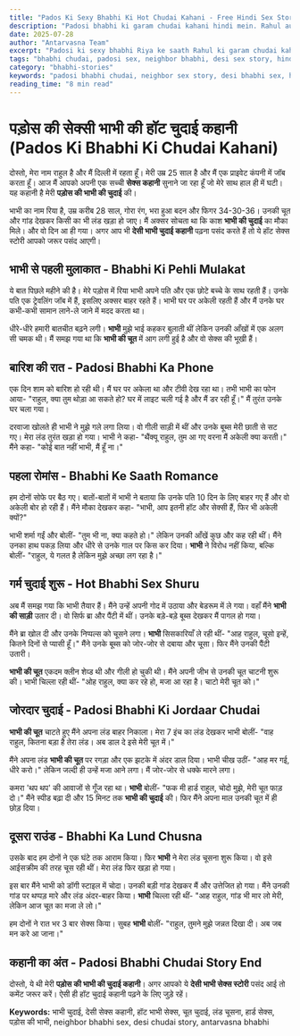 ```yaml
---
title: "Pados Ki Sexy Bhabhi Ki Hot Chudai Kahani - Free Hindi Sex Story"
description: "Padosi bhabhi ki garam chudai kahani hindi mein. Rahul aur Riya bhabhi ki hot sex story. Desi bhabhi chudai, first time neighbor sex experience. Free antarvasna style story 2025."
date: 2025-07-28
author: "Antarvasna Team"
excerpt: "Padosi ki sexy bhabhi Riya ke saath Rahul ki garam chudai kahani. Jab bhabhi akeli thi aur pati bahar tha, tab hua passionate sex. Complete desi bhabhi chudai story hindi mein."
tags: "bhabhi chudai, padosi sex, neighbor bhabhi, desi sex story, hindi chudai kahani, hot bhabhi sex"
category: "bhabhi-stories"
keywords: "padosi bhabhi chudai, neighbor sex story, desi bhabhi sex, hindi chudai kahani, hot bhabhi chudai, antarvasna bhabhi story"
reading_time: "8 min read"
---
```


# पड़ोस की सेक्सी भाभी की हॉट चुदाई कहानी (Pados Ki Bhabhi Ki Chudai Kahani)

दोस्तो, मेरा नाम राहुल है और मैं दिल्ली में रहता हूँ। मेरी उम्र 25 साल है और मैं एक प्राइवेट कंपनी में जॉब करता हूँ। आज मैं आपको अपनी एक सच्ची **सेक्स कहानी** सुनाने जा रहा हूँ जो मेरे साथ हाल ही में घटी। यह कहानी है मेरी **पड़ोस की भाभी की चुदाई** की। 

भाभी का नाम रिया है, उम्र करीब 28 साल, गोरा रंग, भरा हुआ बदन और फिगर 34-30-36। उनकी चूत और गांड देखकर किसी का भी लंड खड़ा हो जाए। मैं अक्सर सोचता था कि काश **भाभी की चुदाई** का मौका मिले। और वो दिन आ ही गया। अगर आप भी **देसी भाभी चुदाई कहानी** पढ़ना पसंद करते हैं तो ये हॉट सेक्स स्टोरी आपको जरूर पसंद आएगी।

## भाभी से पहली मुलाकात - Bhabhi Ki Pehli Mulakat

ये बात पिछले महीने की है। मेरे पड़ोस में रिया भाभी अपने पति और एक छोटे बच्चे के साथ रहती हैं। उनके पति एक ट्रेवलिंग जॉब में हैं, इसलिए अक्सर बाहर रहते हैं। भाभी घर पर अकेली रहती हैं और मैं उनके घर कभी-कभी सामान लाने-ले जाने में मदद करता था। 

धीरे-धीरे हमारी बातचीत बढ़ने लगी। **भाभी** मुझे भाई कहकर बुलाती थीं लेकिन उनकी आँखों में एक अलग सी चमक थी। मैं समझ गया था कि **भाभी की चूत** में आग लगी हुई है और वो सेक्स की भूखी हैं।

## बारिश की रात - Padosi Bhabhi Ka Phone

एक दिन शाम को बारिश हो रही थी। मैं घर पर अकेला था और टीवी देख रहा था। तभी भाभी का फोन आया- "राहुल, क्या तुम थोड़ा आ सकते हो? घर में लाइट चली गई है और मैं डर रही हूँ।" मैं तुरंत उनके घर चला गया। 

दरवाजा खोलते ही भाभी ने मुझे गले लगा लिया। वो गीली साड़ी में थीं और उनके बूब्स मेरी छाती से सट गए। मेरा लंड तुरंत खड़ा हो गया। भाभी ने कहा- "थैंक्यू राहुल, तुम आ गए वरना मैं अकेली क्या करती।" मैंने कहा- "कोई बात नहीं भाभी, मैं हूँ ना।"

## पहला रोमांस - Bhabhi Ke Saath Romance

हम दोनों सोफे पर बैठ गए। बातों-बातों में भाभी ने बताया कि उनके पति 10 दिन के लिए बाहर गए हैं और वो अकेली बोर हो रही हैं। मैंने मौका देखकर कहा- "भाभी, आप इतनी हॉट और सेक्सी हैं, फिर भी अकेली क्यों?" 

भाभी शर्मा गईं और बोलीं- "तुम भी ना, क्या कहते हो।" लेकिन उनकी आँखें कुछ और कह रही थीं। मैंने उनका हाथ पकड़ लिया और धीरे से उनके गाल पर किस कर दिया। **भाभी** ने विरोध नहीं किया, बल्कि बोलीं- "राहुल, ये गलत है लेकिन मुझे अच्छा लग रहा है।"

## गर्म चुदाई शुरू - Hot Bhabhi Sex Shuru

अब मैं समझ गया कि भाभी तैयार हैं। मैंने उन्हें अपनी गोद में उठाया और बेडरूम में ले गया। वहाँ मैंने **भाभी की साड़ी** उतार दी। वो सिर्फ ब्रा और पैंटी में थीं। उनके बड़े-बड़े बूब्स देखकर मैं पागल हो गया। 

मैंने ब्रा खोल दी और उनके निप्पल्स को चूसने लगा। **भाभी** सिसकारियाँ ले रही थीं- "आह राहुल, चूसो इन्हें, कितने दिनों से प्यासी हूँ।" मैंने उनके बूब्स को जोर-जोर से दबाया और चूसा। फिर मैंने उनकी पैंटी उतारी। 

**भाभी की चूत** एकदम क्लीन शेव्ड थी और गीली हो चुकी थी। मैंने अपनी जीभ से उनकी चूत चाटनी शुरू की। भाभी चिल्ला रही थीं- "ओह राहुल, क्या कर रहे हो, मजा आ रहा है। चाटो मेरी चूत को।"

## जोरदार चुदाई - Padosi Bhabhi Ki Jordaar Chudai

**भाभी की चूत** चाटते हुए मैंने अपना लंड बाहर निकाला। मेरा 7 इंच का लंड देखकर भाभी बोलीं- "वाह राहुल, कितना बड़ा है तेरा लंड। अब डाल दे इसे मेरी चूत में।" 

मैंने अपना लंड **भाभी की चूत** पर रगड़ा और एक झटके में अंदर डाल दिया। भाभी चीख उठीं- "आह मर गई, धीरे करो।" लेकिन जल्दी ही उन्हें मजा आने लगा। मैं जोर-जोर से धक्के मारने लगा। 

कमरा 'थप थप' की आवाजों से गूँज रहा था। **भाभी** बोलीं- "फक मी हार्ड राहुल, चोदो मुझे, मेरी चूत फाड़ दो।" मैंने स्पीड बढ़ा दी और 15 मिनट तक **भाभी की चुदाई** की। फिर मैंने अपना माल उनकी चूत में ही छोड़ दिया।

## दूसरा राउंड - Bhabhi Ka Lund Chusna

उसके बाद हम दोनों ने एक घंटे तक आराम किया। फिर **भाभी** ने मेरा लंड चूसना शुरू किया। वो इसे आईसक्रीम की तरह चूस रही थीं। मेरा लंड फिर खड़ा हो गया। 

इस बार मैंने भाभी को डॉगी स्टाइल में चोदा। उनकी बड़ी गांड देखकर मैं और उत्तेजित हो गया। मैंने उनकी गांड पर थप्पड़ मारे और लंड अंदर-बाहर किया। **भाभी** चिल्ला रही थीं- "आह राहुल, गांड भी मार लो मेरी, लेकिन आज चूत का मजा ले लो।" 

हम दोनों ने रात भर 3 बार सेक्स किया। सुबह **भाभी** बोलीं- "राहुल, तुमने मुझे जन्नत दिखा दी। अब जब मन करे आ जाना।"

## कहानी का अंत - Padosi Bhabhi Chudai Story End

दोस्तो, ये थी मेरी **पड़ोस की भाभी की चुदाई कहानी**। अगर आपको ये **देसी भाभी सेक्स स्टोरी** पसंद आई तो कमेंट जरूर करें। ऐसी ही हॉट चुदाई कहानी पढ़ने के लिए जुड़े रहें। 

**Keywords:** भाभी चुदाई, देसी सेक्स कहानी, हॉट भाभी सेक्स, चूत चुदाई, लंड चूसना, हार्ड सेक्स, पड़ोस की भाभी, neighbor bhabhi sex, desi chudai story, antarvasna bhabhi
